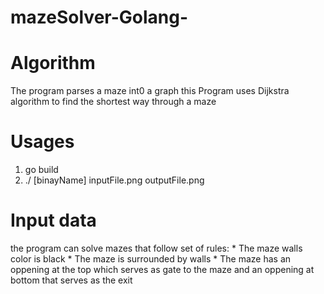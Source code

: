 # mazeSolver-Golang-

# Algorithm 

  The program parses a maze int0 a graph 
  this Program uses Dijkstra algorithm to find the shortest way through a maze 
 
# Usages

  1. go build
  2. ./ [binayName] inputFile.png outputFile.png

# Input data 

  the program can solve mazes that follow set of rules:
    * The maze walls color is black
    * The maze is surrounded by walls
    * The maze has an oppening at the top which serves as gate to the maze  and an oppening at bottom that serves as the exit 
  
